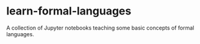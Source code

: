 # learn-formal-languages
A collection of Jupyter notebooks teaching some basic concepts of formal languages.
